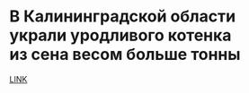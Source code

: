 # В Калининградской области украли уродливого котенка из сена весом больше тонны 



[LINK](https://varlamov.ru/3284629.html)